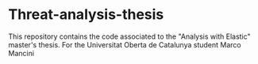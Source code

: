 # Threat-analysis-thesis
This repository contains the code associated to the "Analysis with Elastic" master's thesis. For the Universitat Oberta de Catalunya student Marco Mancini
